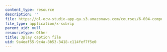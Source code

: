 ```yaml
---
content_type: resource
description: ''
file: https://ol-ocw-studio-app-qa.s3.amazonaws.com/courses/6-004-computation-structures-spring-2017/9a4eaf559c4a8b533418c114fef7f5e0_UW9k06c63ts.srt
file_type: application/x-subrip
parent_uid: null
resourcetype: Other
title: 3play caption file
uid: 9a4eaf55-9c4a-8b53-3418-c114fef7f5e0
---
```

